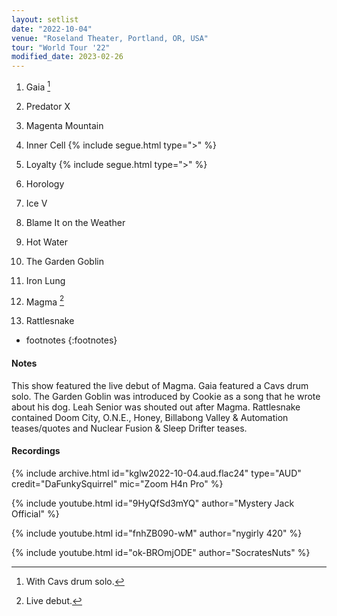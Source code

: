 ```yaml
---
layout: setlist
date: "2022-10-04"
venue: "Roseland Theater, Portland, OR, USA"
tour: "World Tour '22"
modified_date: 2023-02-26
---
```



 1. Gaia
    [^1]

 2. Predator X

 3. Magenta Mountain

 4. Inner Cell
    {% include segue.html type=">" %}

 5. Loyalty
    {% include segue.html type=">" %}

 6. Horology

 7. Ice V

 8. Blame It on the Weather

 9. Hot Water

10. The Garden Goblin

11. Iron Lung

12. Magma
    [^2]

13. Rattlesnake

<!--snippet-->
* footnotes
{:footnotes}
[^1]: With Cavs drum solo.
[^2]: Live debut.


#### Notes

This show featured the live debut of Magma.  Gaia featured a Cavs drum solo.  The Garden Goblin was introduced by Cookie as a song that he wrote about his dog.  Leah Senior was shouted out after Magma.  Rattlesnake contained Doom City, O.N.E., Honey, Billabong Valley & Automation teases/quotes and Nuclear Fusion & Sleep Drifter teases.


#### Recordings

{% include archive.html id="kglw2022-10-04.aud.flac24" type="AUD" credit="DaFunkySquirrel" mic="Zoom H4n Pro" %}

{% include youtube.html id="9HyQfSd3mYQ" author="Mystery Jack Official" %}

{% include youtube.html id="fnhZB090-wM" author="nygirly 420" %}

{% include youtube.html id="ok-BROmjODE" author="SocratesNuts" %}
